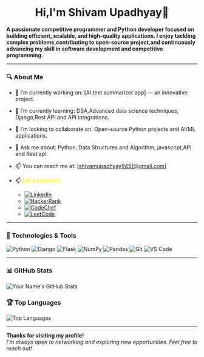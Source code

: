 <h1 align="center"> Hi,I'm Shivam Upadhyay👋</h1>

**A passionate competitive programmer and Python developer focused on building efficient, scalable, and high-quality applications. I enjoy tackling complex problems,contributing to open-source project,and continuously advancing my skill in software development and competitive programming.**

---

### 🔍 About Me
- 💼 I’m currently working on: [AI text summarizer app] — an innovative project.
- 🌱 I’m currently learning: DSA,Advanced data science techniques, Django,Rest API and API integrations.
- 🤝 I’m looking to collaborate on: Open-source Python projects and AI/ML applications.
- 💬 Ask me about: Python, Data Structures and Algorithm, javascript,API and Rest api.
- 📫 You can reach me at: [shivamupadhyay9451@gmail.com]
- 📫 <span style="color:yellow;">**Let's Connect!**</span>

  - [![LinkedIn](https://img.shields.io/badge/-LinkedIn-0077B5?logo=linkedin&logoColor=white&style=flat-square)](link_to_linkedin_profile)
  - [![HackerRank](https://img.shields.io/badge/-HackerRank-2EC866?logo=hackerrank&logoColor=white&style=flat-square)](link_to_hackerrank_profile)
  - [![CodeChef](https://img.shields.io/badge/-CodeChef-5B4638?logo=codechef&logoColor=white&style=flat-square)](link_to_codechef_profile)
  - [![LeetCode](https://img.shields.io/badge/-LeetCode-FFA116?logo=leetcode&logoColor=black&style=flat-square)](link_to_leetcode_profile)

---

### 🧰 Technologies & Tools
![Python](https://img.shields.io/badge/-Python-3776AB?logo=python&logoColor=white&style=flat-square)
![Django](https://img.shields.io/badge/-Django-092E20?logo=django&logoColor=white&style=flat-square)
![Flask](https://img.shields.io/badge/-Flask-000000?logo=flask&logoColor=white&style=flat-square)
![NumPy](https://img.shields.io/badge/-NumPy-013243?logo=numpy&logoColor=white&style=flat-square)
![Pandas](https://img.shields.io/badge/-Pandas-150458?logo=pandas&logoColor=white&style=flat-square)
![Git](https://img.shields.io/badge/-Git-F05032?logo=git&logoColor=white&style=flat-square)
![VS Code](https://img.shields.io/badge/-VS%20Code-007ACC?logo=visual-studio-code&logoColor=white&style=flat-square)

---

### 📊 GitHub Stats
![Your Name's GitHub Stats](https://github-readme-stats.vercel.app/api?username=shivamupadhyay9451&show_icons=true&theme=default)

### 🏆 Top Languages
![Top Languages](https://github-readme-stats.vercel.app/api/top-langs/?username=shivamupadhyay9451&layout=compact&theme=default)

---

**Thanks for visiting my profile!**  
*I'm always open to networking and exploring new opportunities. Feel free to reach out!*
